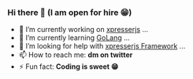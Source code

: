 ### Hi there 👋 (I am open for hire 😁) 

- 🔭 I’m currently working on [xpresserjs](https://xpresserjs.com) ...
- 🌱 I’m currently learning [GoLang](https://golang.org) ...
- 🤔 I’m looking for help with [xpresserjs Framework](https://xpresserjs.com) ...
- 📫 How to reach me: **dm on twitter**
- ⚡ Fun fact: **Coding is sweet 😁**
